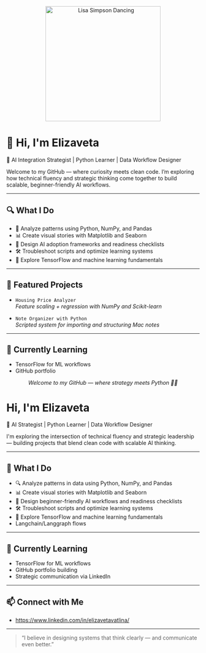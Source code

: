 <p align="center">
  <img src="https://media.tenor.com/NFHWeJbI1d4AAAAC/lisa-simpson-dance.gif" alt="Lisa Simpson Dancing" width="300"/>
</p>



# 👋 Hi, I'm Elizaveta

🧠 AI Integration Strategist | Python Learner | Data Workflow Designer

Welcome to my GitHub — where curiosity meets clean code. I’m exploring how technical fluency and strategic thinking come together to build scalable, beginner-friendly AI workflows.

---

## 🔍 What I Do

- 🧮 Analyze patterns using Python, NumPy, and Pandas  
- 📊 Create visual stories with Matplotlib and Seaborn  
- 🧩 Design AI adoption frameworks and readiness checklists  
- 🛠️ Troubleshoot scripts and optimize learning systems  
- 🌱 Explore TensorFlow and machine learning fundamentals

---

## 📁 Featured Projects

- `Housing Price Analyzer`  
  *Feature scaling + regression with NumPy and Scikit-learn*

- `Note Organizer with Python`  
  *Scripted system for importing and structuring Mac notes*

---

## 🌱 Currently Learning

- TensorFlow for ML workflows  
- GitHub portfolio


<p align="center"><em>Welcome to my GitHub — where strategy meets Python 🧠✨</em></p>


# Hi, I'm Elizaveta

🚀 AI Strategist | Python Learner | Data Workflow Designer

I'm exploring the intersection of technical fluency and strategic leadership — building projects that blend clean code with scalable AI thinking.

---

## 🧠 What I Do

- 🔍 Analyze patterns in data using Python, NumPy, and Pandas
- 📊 Create visual stories with Matplotlib and Seaborn
- 🧩 Design beginner-friendly AI workflows and readiness checklists
- 🛠️ Troubleshoot scripts and optimize learning systems
- 🧠 Explore TensorFlow and machine learning fundamentals
- Langchain/Langgraph flows

---

## 🌱 Currently Learning

- TensorFlow for ML workflows  
- GitHub portfolio building  
- Strategic communication via LinkedIn

---

## 📫 Connect with Me

- https://www.linkedin.com/in/elizavetavatlina/

---

> “I believe in designing systems that think clearly — and communicate even better.”
